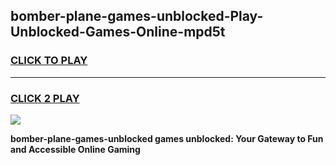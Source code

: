 
## bomber-plane-games-unblocked-Play-Unblocked-Games-Online-mpd5t
<h3>
<a href="https://premium76.site?title=bomber-plane-games-unblocked&ref=25A">CLICK TO PLAY</a></h3>
<hr>

<h3>
<a href="https://premium76.site?title=bomber-plane-games-unblocked&ref=25A">CLICK 2 PLAY</a>
  
</h3>

<a href="https://premium76.site?title=bomber-plane-games-unblocked&ref=25A"><img src="https://clearcache.store/games.png"></a>


**bomber-plane-games-unblocked games unblocked: Your Gateway to Fun and Accessible Online Gaming**
